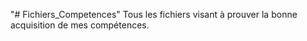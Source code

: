 "# Fichiers_Competences" 
Tous les fichiers visant à prouver la bonne acquisition de mes compétences.
